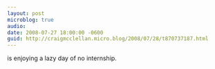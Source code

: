 ```yaml
---
layout: post
microblog: true
audio: 
date: 2008-07-27 18:00:00 -0600
guid: http://craigmcclellan.micro.blog/2008/07/28/t870737187.html
---
```

is enjoying a lazy day of no internship.
